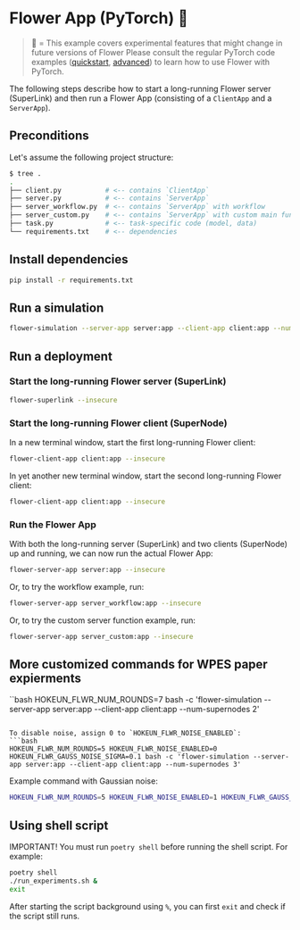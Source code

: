# Flower App (PyTorch) 🧪

> 🧪 = This example covers experimental features that might change in future versions of Flower
> Please consult the regular PyTorch code examples ([quickstart](https://github.com/adap/flower/tree/main/examples/quickstart-pytorch), [advanced](https://github.com/adap/flower/tree/main/examples/advanced-pytorch)) to learn how to use Flower with PyTorch.

The following steps describe how to start a long-running Flower server (SuperLink) and then run a Flower App (consisting of a `ClientApp` and a `ServerApp`).

## Preconditions

Let's assume the following project structure:

```bash
$ tree .
.
├── client.py           # <-- contains `ClientApp`
├── server.py           # <-- contains `ServerApp`
├── server_workflow.py  # <-- contains `ServerApp` with workflow
├── server_custom.py    # <-- contains `ServerApp` with custom main function
├── task.py             # <-- task-specific code (model, data)
└── requirements.txt    # <-- dependencies
```

## Install dependencies

```bash
pip install -r requirements.txt
```

## Run a simulation

```bash
flower-simulation --server-app server:app --client-app client:app --num-supernodes 2
```

## Run a deployment

### Start the long-running Flower server (SuperLink)

```bash
flower-superlink --insecure
```

### Start the long-running Flower client (SuperNode)

In a new terminal window, start the first long-running Flower client:

```bash
flower-client-app client:app --insecure
```

In yet another new terminal window, start the second long-running Flower client:

```bash
flower-client-app client:app --insecure
```

### Run the Flower App

With both the long-running server (SuperLink) and two clients (SuperNode) up and running, we can now run the actual Flower App:

```bash
flower-server-app server:app --insecure
```

Or, to try the workflow example, run:

```bash
flower-server-app server_workflow:app --insecure
```

Or, to try the custom server function example, run:

```bash
flower-server-app server_custom:app --insecure
```

## More customized commands for WPES paper expierments
``bash
HOKEUN_FLWR_NUM_ROUNDS=7 bash -c 'flower-simulation --server-app server:app --client-app client:app --num-supernodes 2'
```

To disable noise, assign 0 to `HOKEUN_FLWR_NOISE_ENABLED`:
```bash
HOKEUN_FLWR_NUM_ROUNDS=5 HOKEUN_FLWR_NOISE_ENABLED=0 HOKEUN_FLWR_GAUSS_NOISE_SIGMA=0.1 bash -c 'flower-simulation --server-app server:app --client-app client:app --num-supernodes 3'
```

Example command with Gaussian noise:
```bash
HOKEUN_FLWR_NUM_ROUNDS=5 HOKEUN_FLWR_NOISE_ENABLED=1 HOKEUN_FLWR_GAUSS_NOISE_SIGMA=0.1 bash -c 'flower-simulation --server-app server:app --client-app client:app --num-supernodes 3'
```

## Using shell script

IMPORTANT! You must run `poetry shell` before running the shell script. For example:

```bash
poetry shell
./run_experiments.sh &
exit
```

After starting the script background using `%`, you can first `exit` and check if the script still runs.
